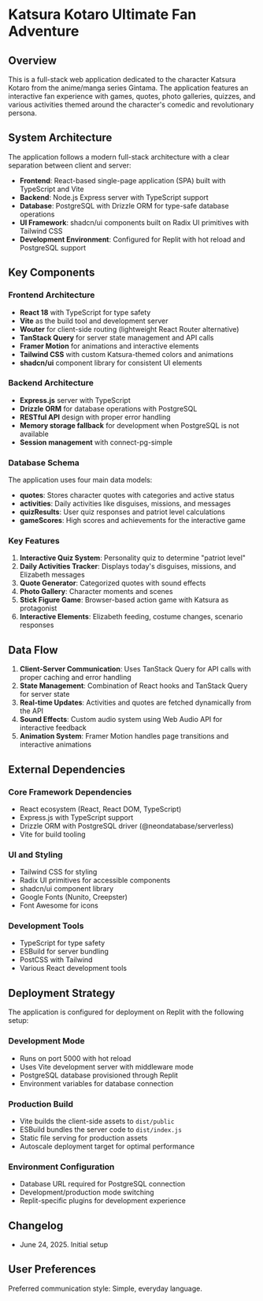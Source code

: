 # Katsura Kotaro Ultimate Fan Adventure

## Overview

This is a full-stack web application dedicated to the character Katsura Kotaro from the anime/manga series Gintama. The application features an interactive fan experience with games, quotes, photo galleries, quizzes, and various activities themed around the character's comedic and revolutionary persona.

## System Architecture

The application follows a modern full-stack architecture with a clear separation between client and server:

- **Frontend**: React-based single-page application (SPA) built with TypeScript and Vite
- **Backend**: Node.js Express server with TypeScript support
- **Database**: PostgreSQL with Drizzle ORM for type-safe database operations
- **UI Framework**: shadcn/ui components built on Radix UI primitives with Tailwind CSS
- **Development Environment**: Configured for Replit with hot reload and PostgreSQL support

## Key Components

### Frontend Architecture
- **React 18** with TypeScript for type safety
- **Vite** as the build tool and development server
- **Wouter** for client-side routing (lightweight React Router alternative)
- **TanStack Query** for server state management and API calls
- **Framer Motion** for animations and interactive elements
- **Tailwind CSS** with custom Katsura-themed colors and animations
- **shadcn/ui** component library for consistent UI elements

### Backend Architecture
- **Express.js** server with TypeScript
- **Drizzle ORM** for database operations with PostgreSQL
- **RESTful API** design with proper error handling
- **Memory storage fallback** for development when PostgreSQL is not available
- **Session management** with connect-pg-simple

### Database Schema
The application uses four main data models:
- **quotes**: Stores character quotes with categories and active status
- **activities**: Daily activities like disguises, missions, and messages
- **quizResults**: User quiz responses and patriot level calculations
- **gameScores**: High scores and achievements for the interactive game

### Key Features
1. **Interactive Quiz System**: Personality quiz to determine "patriot level"
2. **Daily Activities Tracker**: Displays today's disguises, missions, and Elizabeth messages
3. **Quote Generator**: Categorized quotes with sound effects
4. **Photo Gallery**: Character moments and scenes
5. **Stick Figure Game**: Browser-based action game with Katsura as protagonist
6. **Interactive Elements**: Elizabeth feeding, costume changes, scenario responses

## Data Flow

1. **Client-Server Communication**: Uses TanStack Query for API calls with proper caching and error handling
2. **State Management**: Combination of React hooks and TanStack Query for server state
3. **Real-time Updates**: Activities and quotes are fetched dynamically from the API
4. **Sound Effects**: Custom audio system using Web Audio API for interactive feedback
5. **Animation System**: Framer Motion handles page transitions and interactive animations

## External Dependencies

### Core Framework Dependencies
- React ecosystem (React, React DOM, TypeScript)
- Express.js with TypeScript support
- Drizzle ORM with PostgreSQL driver (@neondatabase/serverless)
- Vite for build tooling

### UI and Styling
- Tailwind CSS for styling
- Radix UI primitives for accessible components
- shadcn/ui component library
- Google Fonts (Nunito, Creepster)
- Font Awesome for icons

### Development Tools
- TypeScript for type safety
- ESBuild for server bundling
- PostCSS with Tailwind
- Various React development tools

## Deployment Strategy

The application is configured for deployment on Replit with the following setup:

### Development Mode
- Runs on port 5000 with hot reload
- Uses Vite development server with middleware mode
- PostgreSQL database provisioned through Replit
- Environment variables for database connection

### Production Build
- Vite builds the client-side assets to `dist/public`
- ESBuild bundles the server code to `dist/index.js`
- Static file serving for production assets
- Autoscale deployment target for optimal performance

### Environment Configuration
- Database URL required for PostgreSQL connection
- Development/production mode switching
- Replit-specific plugins for development experience

## Changelog

- June 24, 2025. Initial setup

## User Preferences

Preferred communication style: Simple, everyday language.
